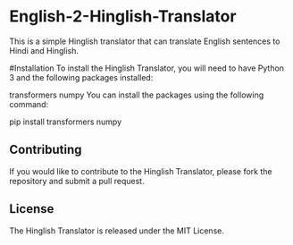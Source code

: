 # English-2-Hinglish-Translator
This is a simple Hinglish translator that can translate English sentences to Hindi and Hinglish.

#Installation
To install the Hinglish Translator, you will need to have Python 3 and the following packages installed:

transformers
numpy
You can install the packages using the following command:

pip install transformers numpy

## Contributing

If you would like to contribute to the Hinglish Translator, please fork the repository and submit a pull request.

## License

The Hinglish Translator is released under the MIT License.

